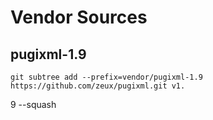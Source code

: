 # Vendor Sources

## pugixml-1.9

    git subtree add --prefix=vendor/pugixml-1.9 https://github.com/zeux/pugixml.git v1.
9 --squash
